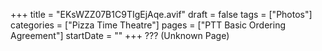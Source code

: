 +++
title = "EKsWZZ07B1C9TIgEjAqe.avif"
draft = false
tags = ["Photos"]
categories = ["Pizza Time Theatre"]
pages = ["PTT Basic Ordering Agreement"]
startDate = ""
+++
??? (Unknown Page)

